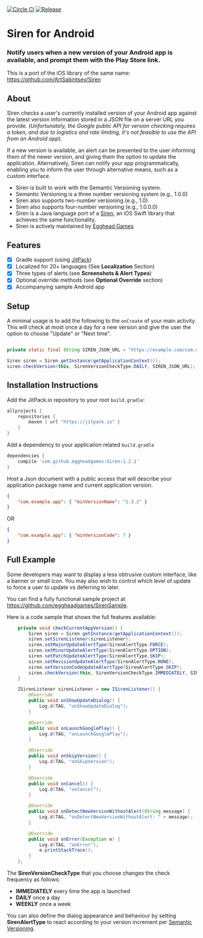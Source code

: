 [![Circle CI](https://circleci.com/gh/eggheadgames/Siren.svg?style=svg)](https://circleci.com/gh/eggheadgames/Siren)
[![Release](https://jitpack.io/v/eggheadgames/Siren.svg)](https://jitpack.io/#eggheadgames/Siren)

# Siren for Android

### Notify users when a new version of your Android app is available, and prompt them with the Play Store link. 

This is a port of the iOS library of the same name: https://github.com/ArtSabintsev/Siren

## About

Siren checks a user's currently installed version of your Android app against the latest version information stored in a JSON file on a server URL you provide. (_Unfortunately, the Google public API for version checking requires a token, and due to logistics and rate limiting, it's not feasible to use the API from an Android app_).

If a new version is available, an alert can be presented to the user informing them of the newer version, and giving them the option to update the application. Alternatively, Siren can notify your app programmatically, enabling you to inform the user through alternative means, such as a custom interface.

* Siren is built to work with the Semantic Versioning system.
 * Semantic Versioning is a three number versioning system (e.g., 1.0.0)
 * Siren also supports two-number versioning (e.g., 1.0)
 * Siren also supports four-number versioning (e.g., 1.0.0.0)
* Siren is a Java language port of a [Siren](https://github.com/ArtSabintsev/Siren), an iOS Swift library that achieves the same functionality.
* Siren is actively maintained by [Egghead Games](http://eggheadgames.com)

## Features
- [x] Gradle support (using [JitPack](https://jitpack.io/))
- [x] Localized for 20+ languages (See **Localization** Section)
- [x] Three types of alerts (see **Screenshots & Alert Types**)
- [x] Optional override methods (see **Optional Override** section)
- [x] Accompanying sample Android app

## Setup

A minimal usage is to add the following to the `onCreate` of your main activity. 
This will check at most once a day for a new version and give the user the option to choose "Update" or "Next time".
```java

private static final String SIREN_JSON_URL = "https://example.com/com.mycompany.myapp/version.json";

Siren siren = Siren.getInstance(getApplicationContext());
siren.checkVersion(this, SirenVersionCheckType.DAILY, SIREN_JSON_URL);
```

## Installation Instructions
Add the JitPack.io repository to your root `build.gradle`:

```gradle
allprojects {
    repositories {
        maven { url "https://jitpack.io" }
    }
}
```

Add a dependency to your application related `build.gradle`

```gradle
dependencies {
    compile 'com.github.eggheadgames:Siren:1.2.1'
}
```

Host a Json document with a public access that will describe your application package name and current application version.

```json
{
    "com.example.app": { "minVersionName": "1.3.2" }
}
```
OR
```json
{
    "com.example.app": { "minVersionCode": 7 }
}
```

## Full Example

Some developers may want to display a less obtrusive custom interface, like a banner or small icon. 
You may also wish to control which level of update to force a user to update vs deferring to later.

You can find a fully functional sample project at https://github.com/eggheadgames/SirenSample.

Here is a code sample that shows the full features available:

```java
    private void checkCurrentAppVersion() {
        Siren siren = Siren.getInstance(getApplicationContext());
        siren.setSirenListener(sirenListener);
        siren.setMajorUpdateAlertType(SirenAlertType.FORCE);
        siren.setMinorUpdateAlertType(SirenAlertType.OPTION);
        siren.setPatchUpdateAlertType(SirenAlertType.SKIP);
        siren.setRevisionUpdateAlertType(SirenAlertType.NONE);
        siren.setVersionCodeUpdateAlertType(SirenAlertType.SKIP);
        siren.checkVersion(this, SirenVersionCheckType.IMMEDIATELY, SIREN_JSON_DOCUMENT_URL);
    }

    ISirenListener sirenListener = new ISirenListener() {
        @Override
        public void onShowUpdateDialog() {
            Log.d(TAG, "onShowUpdateDialog");
        }

        @Override
        public void onLaunchGooglePlay() {
            Log.d(TAG, "onLaunchGooglePlay");
        }

        @Override
        public void onSkipVersion() {
            Log.d(TAG, "onSkipVersion");
        }

        @Override
        public void onCancel() {
            Log.d(TAG, "onCancel");
        }

        @Override
        public void onDetectNewVersionWithoutAlert(String message) {
            Log.d(TAG, "onDetectNewVersionWithoutAlert: " + message);
        }

        @Override
        public void onError(Exception e) {
            Log.d(TAG, "onError");
            e.printStackTrace();
        }
    };
```


The **SirenVersionCheckType** that you choose changes the check frequency as follows:

 * **IMMEDIATELY**     every time the app is launched
 * **DAILY**           once a day
 * **WEEKLY**          once a week

You can also define the dialog appearance and behaviour by setting **SirenAlertType** to react according to your version increment per [Semantic Versioning](http://semver.org/).

